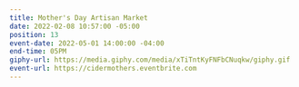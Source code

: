 ```yaml
---
title: Mother's Day Artisan Market
date: 2022-02-08 10:57:00 -05:00
position: 13
event-date: 2022-05-01 14:00:00 -04:00
end-time: 05PM
giphy-url: https://media.giphy.com/media/xTiTntKyFNFbCNuqkw/giphy.gif
event-url: https://cidermothers.eventbrite.com
---
```


